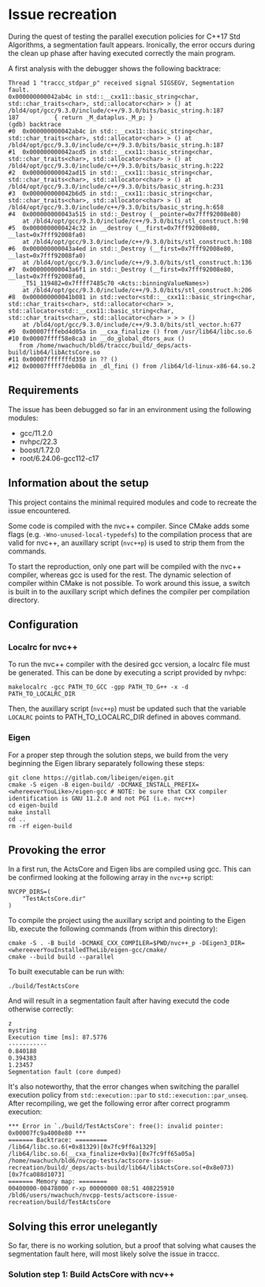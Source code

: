 # Issue recreation

During the quest of testing the parallel execution policies for C++17 Std Algorithms, a segmentation fault appears. Ironically, the error occurs during the clean up phase after having executed correctly the main program.

A first analysis with the debugger shows the following backtrace:

```
Thread 1 "traccc_stdpar_p" received signal SIGSEGV, Segmentation fault.
0x000000000042ab4c in std::__cxx11::basic_string<char, std::char_traits<char>, std::allocator<char> > () at /bld4/opt/gcc/9.3.0/include/c++/9.3.0/bits/basic_string.h:187
187          { return _M_dataplus._M_p; }
(gdb) backtrace
#0  0x000000000042ab4c in std::__cxx11::basic_string<char, std::char_traits<char>, std::allocator<char> > () at /bld4/opt/gcc/9.3.0/include/c++/9.3.0/bits/basic_string.h:187
#1  0x000000000042acd5 in std::__cxx11::basic_string<char, std::char_traits<char>, std::allocator<char> > () at /bld4/opt/gcc/9.3.0/include/c++/9.3.0/bits/basic_string.h:222
#2  0x000000000042ad15 in std::__cxx11::basic_string<char, std::char_traits<char>, std::allocator<char> > () at /bld4/opt/gcc/9.3.0/include/c++/9.3.0/bits/basic_string.h:231
#3  0x000000000042b6d5 in std::__cxx11::basic_string<char, std::char_traits<char>, std::allocator<char> > () at /bld4/opt/gcc/9.3.0/include/c++/9.3.0/bits/basic_string.h:658
#4  0x000000000043a515 in std::_Destroy (__pointer=0x7fff92008e80)
    at /bld4/opt/gcc/9.3.0/include/c++/9.3.0/bits/stl_construct.h:98
#5  0x0000000000424c32 in __destroy (__first=0x7fff92008e80, __last=0x7fff92008fa0)
    at /bld4/opt/gcc/9.3.0/include/c++/9.3.0/bits/stl_construct.h:108
#6  0x000000000043a4ed in std::_Destroy (__first=0x7fff92008e80, __last=0x7fff92008fa0)
    at /bld4/opt/gcc/9.3.0/include/c++/9.3.0/bits/stl_construct.h:136
#7  0x000000000043a6f1 in std::_Destroy (__first=0x7fff92008e80, __last=0x7fff92008fa0, 
    _T51_119482=0x7ffff7485c70 <Acts::binningValueNames>)
    at /bld4/opt/gcc/9.3.0/include/c++/9.3.0/bits/stl_construct.h:206
#8  0x000000000041b081 in std::vector<std::__cxx11::basic_string<char, std::char_traits<char>, std::allocator<char> >, std::allocator<std::__cxx11::basic_string<char, std::char_traits<char>, std::allocator<char> > > > ()
    at /bld4/opt/gcc/9.3.0/include/c++/9.3.0/bits/stl_vector.h:677
#9  0x00007fffebd4d05a in __cxa_finalize () from /usr/lib64/libc.so.6
#10 0x00007ffff58e8ca3 in __do_global_dtors_aux ()
   from /home/nwachuch/bld6/traccc/build/_deps/acts-build/lib64/libActsCore.so
#11 0x00007fffffffd350 in ?? ()
#12 0x00007ffff7deb08a in _dl_fini () from /lib64/ld-linux-x86-64.so.2
```

## Requirements
The issue has been debugged so far in an environment using the following modules:

* gcc/11.2.0
* nvhpc/22.3    
* boost/1.72.0  
* root/6.24.06-gcc112-c17

## Information about the setup
This project contains the minimal required modules and code to recreate the issue encountered.

Some code is compiled with the nvc++ compiler. Since CMake adds some flags (e.g. `-Wno-unused-local-typedefs`) to the compilation process that are valid for nvc++, an auxillary script (`nvc++p`) is used to strip them from the commands.

To start the reproduction, only one part will be compiled with the nvc++ compiler, whereas gcc is used for the rest. The dynamic selection of compiler within CMake is not possible. To work around this issue, a switch is built in to the auxillary script which defines the compiler per compilation directory.

## Configuration
### Localrc for nvc++
To run the nvc++ compiler with the desired gcc version, a localrc file must be generated. This can be done by executing a script provided by nvhpc:

```
makelocalrc -gcc PATH_TO_GCC -gpp PATH_TO_G++ -x -d PATH_TO_LOCALRC_DIR
```

Then, the auxillary script (`nvc++p`) must be updated such that the variable `LOCALRC` points to PATH_TO_LOCALRC_DIR defined in aboves command. 

### Eigen
For a proper step through the solution steps, we build from the very beginning the Eigen library separately  following these steps:
```
git clone https://gitlab.com/libeigen/eigen.git
cmake -S eigen -B eigen-build/ -DCMAKE_INSTALL_PREFIX=<whereeverYouLike>/eigen-gcc # NOTE: be sure that CXX compiler identification is GNU 11.2.0 and not PGI (i.e. nvc++)
cd eigen-build
make install
cd ..
rm -rf eigen-build 
```

## Provoking the error
In a first run, the ActsCore and Eigen libs are compiled using gcc. This can be confirmed looking at the following array in the `nvc++p` script:
```
NVCPP_DIRS=(
    "TestActsCore.dir"
)
```

To compile the project using the auxillary script and pointing to the Eigen lib, execute the following commands (from within this directory):
```
cmake -S . -B build -DCMAKE_CXX_COMPILER=$PWD/nvc++_p -DEigen3_DIR=<whereeverYouInstalledTheLib/eigen-gcc/cmake/
cmake --build build --parallel
```

To built executable can be run with:
```
./build/TestActsCore
```

And will result in a segmentation fault after having executd the code otherwise correctly:
```
z
mystring
Execution time [ms]: 87.5776
-----------
0.840188
0.394383
1.23457
Segmentation fault (core dumped)
```

It's also noteworthy, that the error changes when switching the parallel execution policy from `std::execution::par` to `std::execution::par_unseq`. After recompiling, we get the following error after correct programm execution:

```
*** Error in `./build/TestActsCore': free(): invalid pointer: 0x00007fc9a4008e80 ***
======= Backtrace: =========
/lib64/libc.so.6(+0x81329)[0x7fc9ff6a1329]
/lib64/libc.so.6(__cxa_finalize+0x9a)[0x7fc9ff65a05a]
/home/nwachuch/bld6/nvcpp-tests/actscore-issue-recreation/build/_deps/acts-build/lib64/libActsCore.so(+0x8e073)[0x7fca088d1073]
======= Memory map: ========
00400000-00478000 r-xp 00000000 08:51 408225910                          /bld6/users/nwachuch/nvcpp-tests/actscore-issue-recreation/build/TestActsCore
```

## Solving this error unelegantly

So far, there is no working solution, but a proof that solving what causes the segmentation fault here, will most likely solve the issue in traccc.

### Solution step 1: Build ActsCore with ncv++
